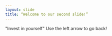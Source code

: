 ```yaml
---
layout: slide
title: “Welcome to our second slide!”
---
```

"Invest in yourself"
Use the left arrow to go back!
